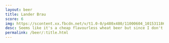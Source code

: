 ```yaml
---
layout: beer
title: Lander Brau
score: 6
img: https://scontent.xx.fbcdn.net/v/t1.0-0/p480x480/11000604_10153118667938745_2598821758352900098_n.jpg?oh=6db931dcf350d95a9115a6b706e8b55d&oe=59202EE9
desc: Seems like it's a cheap flavourless wheat beer but since I don't like wheat beer I'm ok with that
permalink: /beer/:title.html
---
```

